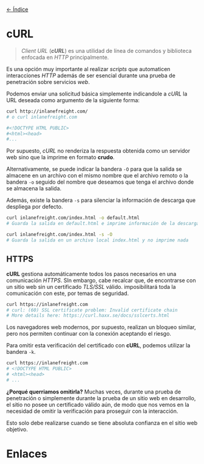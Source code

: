 [<- Índice](../WebHacking.md)
# cURL

> *Client URL* (***cURL***) es una utilidad de línea de comandos y biblioteca enfocada en *HTTP* principalmente.

Es una opción muy importante al realizar *scripts* que automaticen interacciones *HTTP* además de ser esencial durante una prueba de penetración sobre servicios *web*.

Podemos enviar una solicitud básica simplemente indicandole a *cURL* la URL deseada como argumento de la siguiente forma:

```bash
curl http://inlanefreight.com/
# o curl inlanefreight.com

#<!DOCTYPE HTML PUBLIC>
#<html><head>
#...
```

Por supuesto, *cURL* no renderiza la respuesta obtenida como un servidor web sino que la imprime en formato **crudo**.

Alternativamente, se puede indicar la bandera `-O` para que la salida se almacene en un archivo con el mismo nombre que el archivo remoto o la bandera `-o` seguido del nombre que deseamos que tenga el archivo donde se almacena la salida.

Además, existe la bandera `-s` para silenciar la información de descarga que despliega por defecto.

```bash
curl inlanefreight.com/index.html -o default.html
# Guarda la salida en default.html e imprime información de la descarga

curl inlanefreight.com/index.html -s -O
# Guarda la salida en un archivo local index.html y no imprime nada
```

## HTTPS

**cURL** gestiona automáticamente todos los pasos necesarios en una comunicación *HTTPS*. SIn embargo, cabe recalcar que, de encontrarse con un sitio web sin un certificado *TLS/SSL* válido. imposibilitará toda la comunicación con este, por temas de seguridad.

```bash
curl https://inlanefreight.com
# curl: (60) SSL certificate problem: Invalid certificate chain
# More details here: https://curl.haxx.se/docs/sslcerts.html
```

Los navegadores web modernos, por supuesto, realizan un bloqueo similar, pero nos permiten continuar con la conexión aceptando el riesgo.

Para omitir esta verificación del certificado con **cURL**, podemos utilizar la bandera `-k`.

```bash
curl https://inlanefreight.com
# <!DOCTYPE HTML PUBLIC>
# <html><head>
# ...
```

**¿Porqué querriamos omitirla?** Muchas veces, durante una prueba de penetración o simplemente durante la prueba de un sitio web en desarrollo, el sitio no posee un certificado válido aún, de modo que nos vemos en la necesidad de omitir la verificación para proseguir con la interacción.

Esto solo debe realizarse cuando se tiene absoluta confianza en el sitio web objetivo.

# Enlaces